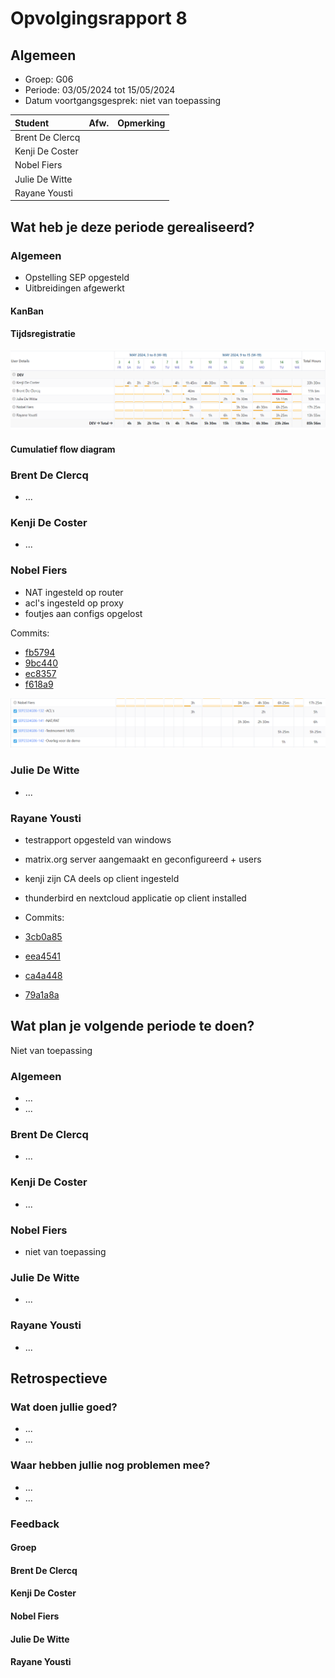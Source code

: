 # Opvolgingsrapport 8

## Algemeen

- Groep: G06
- Periode: 03/05/2024 tot 15/05/2024
- Datum voortgangsgesprek: niet van toepassing

| Student         | Afw. | Opmerking |
| :-------------- | :--: | :-------- |
| Brent De Clercq |      |           |
| Kenji De Coster |      |           |
| Nobel Fiers     |      |           |
| Julie De Witte  |      |           |
| Rayane Yousti   |      |           |

## Wat heb je deze periode gerealiseerd?

### Algemeen

- Opstelling SEP opgesteld
- Uitbreidingen afgewerkt

#### KanBan

<!-- Voeg hier een screenshot toe van de huidige toestand van het kanban bord. -->

#### Tijdsregistratie

![tijdrapport](./imgw8/groep8.png)

#### Cumulatief flow diagram

<!-- Voeg hier een screenshot toe van het cumulatief flow diagram voor de periode van het rapport. -->

<!-- Voeg hier een screenshot toe van het cumulatief flow diagram voor de volledige periode van het project. -->

### Brent De Clercq

<!-- Voeg hier een overzicht toe van gerealiseerde taken inclusief links naar relevante commits/documenten. -->

- ...

<!-- Voeg hier een screenshot van het individueel tijdregistratierapport, met overzicht van elke taak en bijhorende uren. -->

### Kenji De Coster

<!-- Voeg hier een overzicht toe van gerealiseerde taken inclusief links naar relevante commits/documenten. -->

- ...

<!-- Voeg hier een screenshot van het individueel tijdregistratierapport, met overzicht van elke taak en bijhorende uren. -->

### Nobel Fiers

<!-- Voeg hier een overzicht toe van gerealiseerde taken inclusief links naar relevante commits/documenten. -->

- NAT ingesteld op router
- acl's ingesteld op proxy
- foutjes aan configs opgelost

Commits:

- [fb5794](https://github.com/HoGentTIN/sep2324-gent-g06/commit/fb5794b4641be5886a6b54c478557e95a3c36bab)
- [9bc440](https://github.com/HoGentTIN/sep2324-gent-g06/commit/9bc4401356966e614f3f16e77608f8c26b3eaaa1)
- [ec8357](https://github.com/HoGentTIN/sep2324-gent-g06/commit/ec83576ed293e5f8e415bf672d4bfbfc5d993d67)
- [f618a9](https://github.com/HoGentTIN/sep2324-gent-g06/commit/f618a95b56170b200e155366091597cc03688507)

![nobelTijd](./imgw8/nobel8.png)

<!-- Voeg hier een screenshot van het individueel tijdregistratierapport, met overzicht van elke taak en bijhorende uren. -->

### Julie De Witte

<!-- Voeg hier een overzicht toe van gerealiseerde taken inclusief links naar relevante commits/documenten. -->

- ...

<!-- Voeg hier een screenshot van het individueel tijdregistratierapport, met overzicht van elke taak en bijhorende uren. -->

### Rayane Yousti


- testrapport opgesteld van windows
- matrix.org server aangemaakt en geconfigureerd + users
- kenji zijn CA deels op client ingesteld
- thunderbird en nextcloud applicatie op client installed

- Commits:

- [3cb0a85](https://github.com/HoGentTIN/sep2324-gent-g06/commit/3cb0a85a9e001cd6d8baf8925709ede38991fb9e)
- [eea4541](https://github.com/HoGentTIN/sep2324-gent-g06/commit/eea4541d9f3d7238b8d351554ec575e5bdcbaa6a)
- [ca4a448](https://github.com/HoGentTIN/sep2324-gent-g06/commit/ca4a448fbaeef855da7140c9aca20cf79fed5088)
- [79a1a8a](https://github.com/HoGentTIN/sep2324-gent-g06/commit/79a1a8ae502e3e6cc9acda559705d604b0faf15f)


<!-- Voeg hier een screenshot van het individueel tijdregistratierapport, met overzicht van elke taak en bijhorende uren. -->

## Wat plan je volgende periode te doen?

Niet van toepassing

### Algemeen

<!-- Voeg hier de doelstellingen toe voor volgende periode. -->

- ...
- ...

### Brent De Clercq

<!-- Voeg hier de individuele doelstellingen toe voor volgende periode. -->

- ...

### Kenji De Coster

<!-- Voeg hier de individuele doelstellingen toe voor volgende periode. -->

- ...

### Nobel Fiers

<!-- Voeg hier de individuele doelstellingen toe voor volgende periode. -->

- niet van toepassing

### Julie De Witte

<!-- Voeg hier de individuele doelstellingen toe voor volgende periode. -->

- ...

### Rayane Yousti

<!-- Voeg hier de individuele doelstellingen toe voor volgende periode. -->

- ...

## Retrospectieve

### Wat doen jullie goed?

<!-- Voeg hier zaken toe die jullie goed doen naar het proces toe. -->

- ...
- ...

### Waar hebben jullie nog problemen mee?

<!-- Voeg hier zaken toe die volgens jullie beter kunnen naar het proces toe. -->

- ...
- ...

### Feedback

#### Groep

#### Brent De Clercq

#### Kenji De Coster

#### Nobel Fiers

#### Julie De Witte

#### Rayane Yousti
